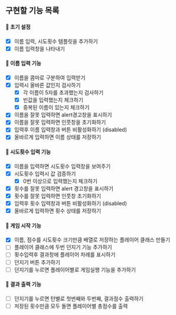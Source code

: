 ## 구현할 기능 목록

#### 📌 초기 설정

- [x] 이름 입력, 시도횟수 템플릿을 추가하기
- [x] 이름 입력창을 나타내기

#### 📌 이름 입력 기능

- [x] 이름을 콤마로 구분하여 입력받기
- [x] 입력시 올바른 값인지 검사하기
  - [x] 각 이름이 5자를 초과했는지 검사하기
  - [x] 빈값을 입력했는지 체크하기
  - [x] 중복된 이름이 있는지 체크하기
- [x] 이름을 잘못 입력하면 alert경고창을 표시하기
- [x] 이름을 잘못 입력하면 인풋창을 초기화하기
- [x] 입력후 이름 입력창과 버튼 비활성화하기 (disabled)
- [x] 올바르게 입력하면 이름 상태를 저장하기

#### 📌 시도횟수 입력 기능

- [x] 이름을 입력하면 시도횟수 입력창을 보여주기
- [x] 시도횟수 입력시 값 검증하기
  - [x] 0번 이상으로 입력했는지 체크하기
- [x] 횟수를 잘못 입력하면 alert 경고창을 표시하기
- [x] 횟수를 잘못 입력하면 인풋창 초기화하기
- [x] 입력후 횟수 입력창과 버튼 비활성화하기 (disabled)
- [x] 올바르게 입력하면 횟수 상태를 저장하기

#### 📌 게임 시작 기능

- [x] 이름, 점수를 시도횟수 크기만큼 배열로 저장하는 플레이어 클래스 만들기
- [ ] 플레이어 클래스에 두번 던지기 기능 추가하기
- [ ] 횟수입력후 결과창에 플레이어 차례를 표시하기
- [ ] 던지기 버튼 추가하기
- [ ] 던지기를 누르면 플레이어별로 게임실행 기능을 추가하기

#### 📌 결과 출력 기능

- [ ] 던지기를 누르면 턴별로 첫번째와 두번째, 결과점수 출력하기
- [ ] 저장된 횟수만큼 모두 돌면 플레이어별 총점수를 출력
